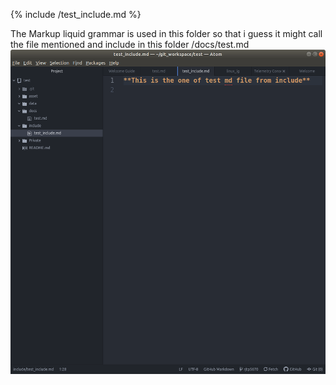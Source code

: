 {% include /test_include.md %}  

The Markup liquid grammar is used in this folder so that i guess it might call the file mentioned and include in this folder /docs/test.md  
![](/asset/image/etc/Test_pic.png)  
